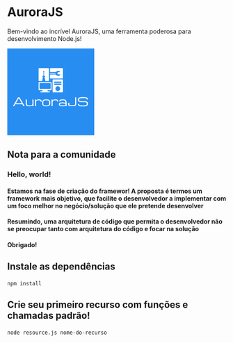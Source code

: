 # AuroraJS

Bem-vindo ao incrível AuroraJS, uma ferramenta poderosa para desenvolvimento Node.js!

![Logo](logo.png)

## Nota para a comunidade

### Hello, world!


#### Estamos na fase de criação do framewor! A proposta é termos um framework mais objetivo, que facilite o desenvolvedor a implementar com um foco melhor no negócio/solução que ele pretende desenvolver
#### Resumindo, uma arquitetura de código que permita o desenvolvedor não se preocupar tanto com arquitetura do código e focar na solução

#### Obrigado!


## Instale as dependências

```
npm install
```

## Crie seu primeiro recurso com funções e chamadas padrão!

```
node resource.js nome-do-recurso
```

